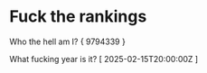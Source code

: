 # Fuck the rankings

Who the hell am I?
{ 9794339 }

What fucking year is it?
[ 2025-02-15T20:00:00Z ]
